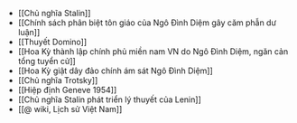 - [[Chủ nghĩa Stalin]]
- [[Chính sách phân biệt tôn giáo của Ngô Đình Diệm gây căm phẫn dư luận]]
- [[Thuyết Domino]]
- [[Hoa Kỳ thành lập chính phủ miền nam VN do Ngô Đình Diệm, ngăn cản tổng tuyển cử]]
- [[Hoa Kỳ giật dây đảo chính ám sát Ngô Đình Diệm]]
- [[Chủ nghĩa Trotsky]]
- [[Hiệp định Geneve 1954]]
- [[Chủ nghĩa Stalin phát triển lý thuyết của Lenin]]
- [[@ wiki, Lịch sử Việt Nam]]
